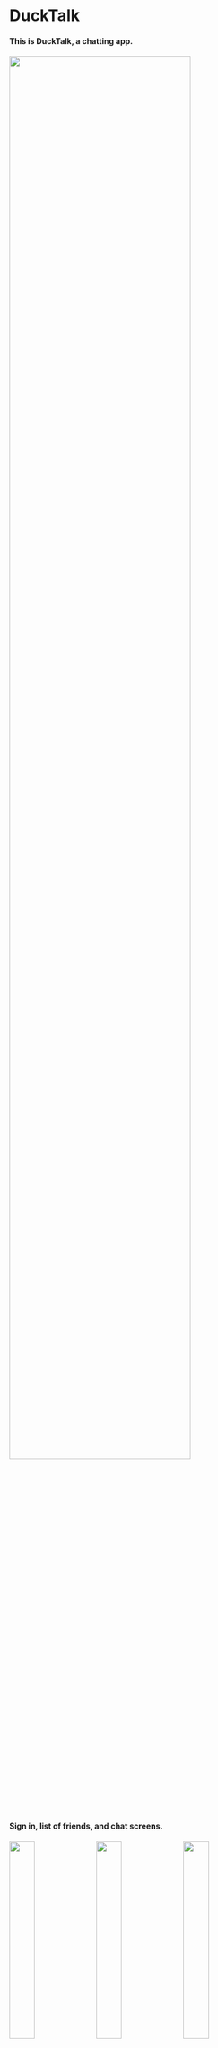 # DuckTalk

#### This is DuckTalk, a chatting app.   
<img src  = "https://user-images.githubusercontent.com/52908154/80017884-372eb400-8510-11ea-8342-e0884ab8ac6e.png" width =80%><img>  
#### Sign in, list of friends, and chat screens.



<img src  = "https://user-images.githubusercontent.com/52908154/80017796-1a927c00-8510-11ea-9996-700f3f2a4ebd.png" width =30%><img>
<img src  = "https://user-images.githubusercontent.com/52908154/80017720-fcc51700-850f-11ea-94c0-1f93cc7a9796.png" width =30%><img>
<img src  = "https://user-images.githubusercontent.com/52908154/80017706-f6cf3600-850f-11ea-85bc-8a4d2d3d2423.png" width =30%><img>
#### It's a profile image.

<img src  = "https://user-images.githubusercontent.com/52908154/80017748-03ec2500-8510-11ea-86df-87e0cc112555.png" width =30%><img>
<img src  = "https://user-images.githubusercontent.com/52908154/80017437-92ac7200-850f-11ea-9828-7a5245353ac8.png" width =60%><img>   

#### Alerts and Chat Room List


#### Development environment  
App - android studio  
DB - firebase
